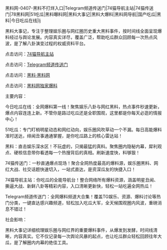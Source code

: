 #
黑料网-0407-黑料不打烊入口|Telegram频道传送门|74猫导航主站|74猫传送门|78黑料网|51吃瓜|黑料曝料网|黑料大事记|黑料大爆料|黑料网导航|国产吃瓜|黑料|今日吃瓜在线|lj

黑料大事记，专注于整理娱乐圈与网红圈历史重大黑料事件，按时间线全面呈现爆料经过与舆论发展。内容真实详尽，覆盖广泛，帮助吃瓜群众回顾每一次热点风波，是了解八卦演变过程的权威资料平台。


点击访问：<a href="https://74mao.com/">74猫导航主站</a>

点击访问：<a href="https://74mao.com/">Telegram频道传送门</a>

点击访问：<a href="https://gbs-3wd.pages.dev/">黑料·黑料网</a>

点击访问：<a href="https://gdas.pages.dev/">黑料网独家爆料</a>


主要内容：

今日吃瓜在线：全网爆料第一线！聚焦娱乐八卦与网红黑料，热点事件秒速更新，爆点内容连连上新。不管你是路过吃瓜还是全职围观，这里都是你每天必逛的情报中心！

51吃瓜：专门盯梢明星动态和网红动向，娱乐圈风吹草动一个不漏。每日高能爆料准时送达，绯闻丑事通通掌握，是你吃瓜路上的核心雷达站！

黑料：直击娱乐深水区！不玩虚的，只揭最猛的真料。聚焦圈内隐秘内幕，犀利观点、硬核信息带你看透每一个热搜背后的真相。刷新速度快，料够狠！

74猫传送门：一秒直通爆点现场！聚合全网热度最高的爆料源，娱乐圈黑料、网红大战、社交话题快速切入，一站式直达，是资深瓜友的快捷入口！

74猫导航主站：你吃瓜的全能导航台！整合网络所有爆料资源，涵盖明星丑闻、撕逼大战、新鲜八卦等精彩内容，入口清晰更新快，轻松一站吃遍全网热瓜！

Telegram频道传送门：全网爆料频道大合集！覆盖TG娱乐、资源、爆料讨论等热门分类，一键直达感兴趣频道，轻松加入吃瓜大军，全天候围观圈内风波，重磅消息不错过！

社会影响：

黑料大事记详细梳理娱乐圈与网红界的重要爆料事件，从爆发到发酵，时间线清晰，内容真实。它不仅记录每一次舆论风暴的起点，也让吃瓜群众轻松回顾往年大瓜，是了解圈内内幕的绝佳工具。

<span style="display:none;">[Canonical link](）</span>
